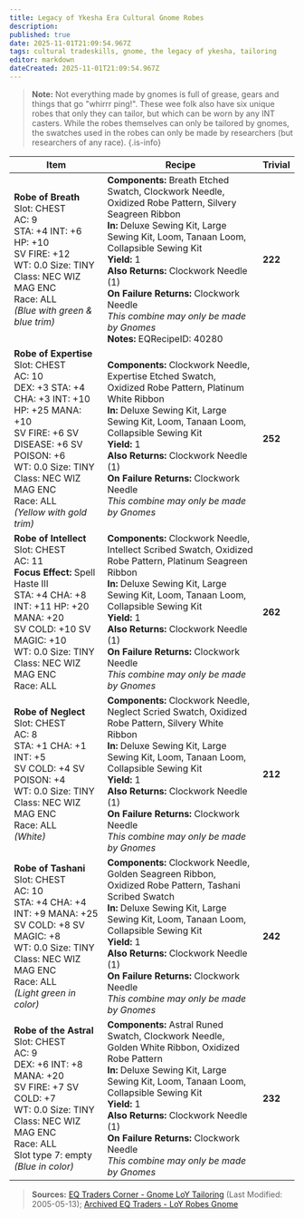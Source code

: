 ```yaml
---
title: Legacy of Ykesha Era Cultural Gnome Robes
description: 
published: true
date: 2025-11-01T21:09:54.967Z
tags: cultural tradeskills, gnome, the legacy of ykesha, tailoring
editor: markdown
dateCreated: 2025-11-01T21:09:54.967Z
---
```


> **Note:** Not everything made by gnomes is full of grease, gears and things that go "whirrr ping!". These wee folk also have six unique robes that only they can tailor, but which can be worn by any INT casters. While the robes themselves can only be tailored by gnomes, the swatches used in the robes can only be made by researchers (but researchers of any race).
{.is-info}

| Item | Recipe | Trivial |
|------|--------|---------|
| **Robe of Breath**<br>Slot: CHEST<br>AC: 9<br>STA: +4 INT: +6 HP: +10<br>SV FIRE: +12<br>WT: 0.0 Size: TINY<br>Class: NEC WIZ MAG ENC<br>Race: ALL<br>*(Blue with green & blue trim)* | **Components:** Breath Etched Swatch, Clockwork Needle, Oxidized Robe Pattern, Silvery Seagreen Ribbon<br>**In:** Deluxe Sewing Kit, Large Sewing Kit, Loom, Tanaan Loom, Collapsible Sewing Kit<br>**Yield:** 1<br>**Also Returns:** Clockwork Needle (1)<br>**On Failure Returns:** Clockwork Needle<br>*This combine may only be made by Gnomes*<br>**Notes:** EQRecipeID: 40280 | **222** |
| **Robe of Expertise**<br>Slot: CHEST<br>AC: 10<br>DEX: +3 STA: +4 CHA: +3 INT: +10 HP: +25 MANA: +10<br>SV FIRE: +6 SV DISEASE: +6 SV POISON: +6<br>WT: 0.0 Size: TINY<br>Class: NEC WIZ MAG ENC<br>Race: ALL<br>*(Yellow with gold trim)* | **Components:** Clockwork Needle, Expertise Etched Swatch, Oxidized Robe Pattern, Platinum White Ribbon<br>**In:** Deluxe Sewing Kit, Large Sewing Kit, Loom, Tanaan Loom, Collapsible Sewing Kit<br>**Yield:** 1<br>**Also Returns:** Clockwork Needle (1)<br>**On Failure Returns:** Clockwork Needle<br>*This combine may only be made by Gnomes* | **252** |
| **Robe of Intellect**<br>Slot: CHEST<br>AC: 11<br>**Focus Effect:** Spell Haste III<br>STA: +4 CHA: +8 INT: +11 HP: +20 MANA: +20<br>SV COLD: +10 SV MAGIC: +10<br>WT: 0.0 Size: TINY<br>Class: NEC WIZ MAG ENC<br>Race: ALL | **Components:** Clockwork Needle, Intellect Scribed Swatch, Oxidized Robe Pattern, Platinum Seagreen Ribbon<br>**In:** Deluxe Sewing Kit, Large Sewing Kit, Loom, Tanaan Loom, Collapsible Sewing Kit<br>**Yield:** 1<br>**Also Returns:** Clockwork Needle (1)<br>**On Failure Returns:** Clockwork Needle<br>*This combine may only be made by Gnomes* | **262** |
| **Robe of Neglect**<br>Slot: CHEST<br>AC: 8<br>STA: +1 CHA: +1 INT: +5<br>SV COLD: +4 SV POISON: +4<br>WT: 0.0 Size: TINY<br>Class: NEC WIZ MAG ENC<br>Race: ALL<br>*(White)* | **Components:** Clockwork Needle, Neglect Scried Swatch, Oxidized Robe Pattern, Silvery White Ribbon<br>**In:** Deluxe Sewing Kit, Large Sewing Kit, Loom, Tanaan Loom, Collapsible Sewing Kit<br>**Yield:** 1<br>**Also Returns:** Clockwork Needle (1)<br>**On Failure Returns:** Clockwork Needle<br>*This combine may only be made by Gnomes* | **212** |
| **Robe of Tashani**<br>Slot: CHEST<br>AC: 10<br>STA: +4 CHA: +4 INT: +9 MANA: +25<br>SV COLD: +8 SV MAGIC: +8<br>WT: 0.0 Size: TINY<br>Class: NEC WIZ MAG ENC<br>Race: ALL<br>*(Light green in color)* | **Components:** Clockwork Needle, Golden Seagreen Ribbon, Oxidized Robe Pattern, Tashani Scribed Swatch<br>**In:** Deluxe Sewing Kit, Large Sewing Kit, Loom, Tanaan Loom, Collapsible Sewing Kit<br>**Yield:** 1<br>**Also Returns:** Clockwork Needle (1)<br>**On Failure Returns:** Clockwork Needle<br>*This combine may only be made by Gnomes* | **242** |
| **Robe of the Astral**<br>Slot: CHEST<br>AC: 9<br>DEX: +6 INT: +8 MANA: +20<br>SV FIRE: +7 SV COLD: +7<br>WT: 0.0 Size: TINY<br>Class: NEC WIZ MAG ENC<br>Race: ALL<br>Slot type 7: empty<br>*(Blue in color)* | **Components:** Astral Runed Swatch, Clockwork Needle, Golden White Ribbon, Oxidized Robe Pattern<br>**In:** Deluxe Sewing Kit, Large Sewing Kit, Loom, Tanaan Loom, Collapsible Sewing Kit<br>**Yield:** 1<br>**Also Returns:** Clockwork Needle (1)<br>**On Failure Returns:** Clockwork Needle<br>*This combine may only be made by Gnomes* | **232** |

> **Sources:** [EQ Traders Corner - Gnome LoY Tailoring](https://www.eqtraders.com/recipes/recipe_page.php?article=143&rsa=Tailoring&rc=GNM&sb=item&menustr=080040045040) (Last Modified: 2005-05-13); [Archived EQ Traders - LoY Robes Gnome](https://web.archive.org/web/20030618144506/http://eqtraders.com/secrets/LoYrobes_gnome.htm)